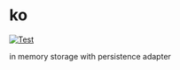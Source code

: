 # ko

[![Test](https://github.com/benitogf/ko/actions/workflows/tests.yml/badge.svg)](https://github.com/benitogf/ko/actions/workflows/tests.yml)

in memory storage with persistence adapter